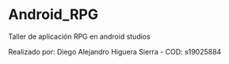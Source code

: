 # Android_RPG
Taller de aplicación RPG en android studios

Realizado por:
Diego Alejandro Higuera Sierra - COD: 
s19025884

